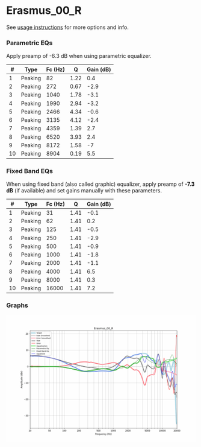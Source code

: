# Erasmus_00_R
See [usage instructions](https://github.com/jaakkopasanen/AutoEq#usage) for more options and info.

### Parametric EQs
Apply preamp of -6.3 dB when using parametric equalizer.

|   # | Type    |   Fc (Hz) |    Q |   Gain (dB) |
|-----|---------|-----------|------|-------------|
|   1 | Peaking |        82 | 1.22 |         0.4 |
|   2 | Peaking |       272 | 0.67 |        -2.9 |
|   3 | Peaking |      1040 | 1.78 |        -3.1 |
|   4 | Peaking |      1990 | 2.94 |        -3.2 |
|   5 | Peaking |      2466 | 4.34 |        -0.6 |
|   6 | Peaking |      3135 | 4.12 |        -2.4 |
|   7 | Peaking |      4359 | 1.39 |         2.7 |
|   8 | Peaking |      6520 | 3.93 |         2.4 |
|   9 | Peaking |      8172 | 1.58 |        -7   |
|  10 | Peaking |      8904 | 0.19 |         5.5 |

### Fixed Band EQs
When using fixed band (also called graphic) equalizer, apply preamp of **-7.3 dB** (if available) and set gains manually with these parameters.

|   # | Type    |   Fc (Hz) |    Q |   Gain (dB) |
|-----|---------|-----------|------|-------------|
|   1 | Peaking |        31 | 1.41 |        -0.1 |
|   2 | Peaking |        62 | 1.41 |         0.2 |
|   3 | Peaking |       125 | 1.41 |        -0.5 |
|   4 | Peaking |       250 | 1.41 |        -2.9 |
|   5 | Peaking |       500 | 1.41 |        -0.9 |
|   6 | Peaking |      1000 | 1.41 |        -1.8 |
|   7 | Peaking |      2000 | 1.41 |        -1.1 |
|   8 | Peaking |      4000 | 1.41 |         6.5 |
|   9 | Peaking |      8000 | 1.41 |         0.3 |
|  10 | Peaking |     16000 | 1.41 |         7.2 |

### Graphs
![](./Erasmus_00_R.png)
